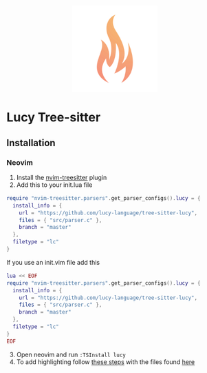 <div align="center">
    <img alt="logo" src="res/logo.png" width="200" height="200" />
</div>

# Lucy Tree-sitter

## Installation

### Neovim

1. Install the [nvim-treesitter](https://github.com/nvim-treesitter/nvim-treesitter) plugin
2. Add this to your init.lua file
```lua
require "nvim-treesitter.parsers".get_parser_configs().lucy = {
  install_info = {
    url = "https://github.com/lucy-language/tree-sitter-lucy",
    files = { "src/parser.c" },
    branch = "master"
  },
  filetype = "lc"
}
```
If you use an init.vim file add this
```lua
lua << EOF
require "nvim-treesitter.parsers".get_parser_configs().lucy = {
  install_info = {
    url = "https://github.com/lucy-language/tree-sitter-lucy",
    files = { "src/parser.c" },
    branch = "master"
  },
  filetype = "lc"
}
EOF
```
3. Open neovim and run `:TSInstall lucy`
4. To add highlighting follow [these steps](https://github.com/nvim-treesitter/nvim-treesitter?tab=readme-ov-file#adding-queries) with the files found [here](https://github.com/lucy-language/tree-sitter-lucy/tree/master/queries)